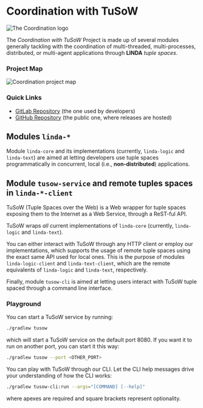# Coordination with TuSoW

![The Coordination logo](https://gitlab.com/pika-lab/tuples/coordination/-/blob/develop/icon.svg)

The _Coordination with TuSoW_ Project is made up of several modules generally tackling with the coordination of multi-threaded, 
multi-processes, distributed, or multi-agent applications through **LINDA** _tuple spaces_.

### Project Map

![Coordination project map](https://gitlab.com/pika-lab/tuples/coordination/-/blob/develop/project-map.svg)

### Quick Links

* [GitLab Repository](https://gitlab.com/pika-lab/tuples/coordination) (the one used by developers)
* [GitHub Repository](https://github.com/CoordaaS/TuSoW/) (the public one, where releases are hosted)

## Modules `linda-*`

Module `linda-core` and its implementations (currently, `linda-logic` and `linda-text`) are aimed at letting developers
use tuple spaces programmatically in concurrent, local (i.e., **non-distributed**) applications.

## Module `tusow-service` and remote tuples spaces in `linda-*-client`

TuSoW (Tuple Spaces over the Web) is a Web wrapper for tuple spaces exposing them to the Internet as a Web Service,
through a ReST-ful API.

TuSoW wraps _all_ current implementations of `linda-core` (currently, `linda-logic` and `linda-text`).

You can either interact with TuSoW through any HTTP client or employ our implementations, which supports the usage of 
remote tuple spaces using the exact same API used for local ones.
This is the purpose of modules `linda-logic-client` and `linda-text-client`, which are the remote equivalents of 
`linda-logic` and `linda-text`, respectively.

Finally, module `tusow-cli` is aimed at letting users interact with TuSoW tuple spaced through a command line interface.

### Playground

You can start a TuSoW service by running:
```bash
./gradlew tusow
```
which will start a TuSoW service on the default port 8080.
If you want it to run on another port, you can start it this way:
```bash
./gradlew tusow --port <OTHER_PORT>
```

You can play with TuSoW through our CLI.
Let the CLI help messages drive your understanding of how the CLI works:
```bash
./gradlew tusow-cli:run --args="[COMMAND] [--help]"
```
where apexes are required and square brackets represent optionality.
